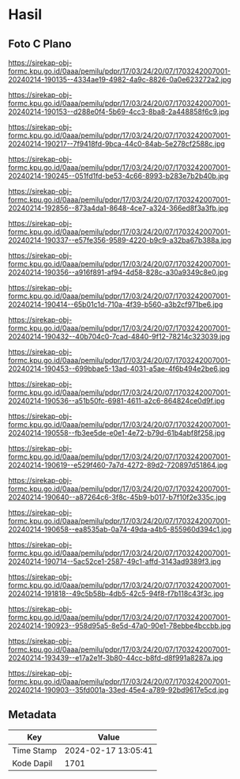 # Hasil

## Foto C Plano

https://sirekap-obj-formc.kpu.go.id/0aaa/pemilu/pdpr/17/03/24/20/07/1703242007001-20240214-190135--4334ae19-4982-4a9c-8826-0a0e623272a2.jpg

https://sirekap-obj-formc.kpu.go.id/0aaa/pemilu/pdpr/17/03/24/20/07/1703242007001-20240214-190153--d288e0f4-5b69-4cc3-8ba8-2a448858f6c9.jpg

https://sirekap-obj-formc.kpu.go.id/0aaa/pemilu/pdpr/17/03/24/20/07/1703242007001-20240214-190217--7f9418fd-9bca-44c0-84ab-5e278cf2588c.jpg

https://sirekap-obj-formc.kpu.go.id/0aaa/pemilu/pdpr/17/03/24/20/07/1703242007001-20240214-190245--051fd1fd-be53-4c66-8993-b283e7b2b40b.jpg

https://sirekap-obj-formc.kpu.go.id/0aaa/pemilu/pdpr/17/03/24/20/07/1703242007001-20240214-192856--873a4da1-8648-4ce7-a324-366ed8f3a3fb.jpg

https://sirekap-obj-formc.kpu.go.id/0aaa/pemilu/pdpr/17/03/24/20/07/1703242007001-20240214-190337--e57fe356-9589-4220-b9c9-a32ba67b388a.jpg

https://sirekap-obj-formc.kpu.go.id/0aaa/pemilu/pdpr/17/03/24/20/07/1703242007001-20240214-190356--a916f891-af94-4d58-828c-a30a9349c8e0.jpg

https://sirekap-obj-formc.kpu.go.id/0aaa/pemilu/pdpr/17/03/24/20/07/1703242007001-20240214-190414--65b01c1d-710a-4f39-b560-a3b2cf971be6.jpg

https://sirekap-obj-formc.kpu.go.id/0aaa/pemilu/pdpr/17/03/24/20/07/1703242007001-20240214-190432--40b704c0-7cad-4840-9f12-78214c323039.jpg

https://sirekap-obj-formc.kpu.go.id/0aaa/pemilu/pdpr/17/03/24/20/07/1703242007001-20240214-190453--699bbae5-13ad-4031-a5ae-4f6b494e2be6.jpg

https://sirekap-obj-formc.kpu.go.id/0aaa/pemilu/pdpr/17/03/24/20/07/1703242007001-20240214-190536--a51b50fc-6981-4611-a2c6-864824ce0d9f.jpg

https://sirekap-obj-formc.kpu.go.id/0aaa/pemilu/pdpr/17/03/24/20/07/1703242007001-20240214-190558--fb3ee5de-e0e1-4e72-b79d-61b4abf8f258.jpg

https://sirekap-obj-formc.kpu.go.id/0aaa/pemilu/pdpr/17/03/24/20/07/1703242007001-20240214-190619--e529f460-7a7d-4272-89d2-720897d51864.jpg

https://sirekap-obj-formc.kpu.go.id/0aaa/pemilu/pdpr/17/03/24/20/07/1703242007001-20240214-190640--a87264c6-3f8c-45b9-b017-b7f10f2e335c.jpg

https://sirekap-obj-formc.kpu.go.id/0aaa/pemilu/pdpr/17/03/24/20/07/1703242007001-20240214-190658--ea8535ab-0a74-49da-a4b5-855960d394c1.jpg

https://sirekap-obj-formc.kpu.go.id/0aaa/pemilu/pdpr/17/03/24/20/07/1703242007001-20240214-190714--5ac52ce1-2587-49c1-affd-3143ad9389f3.jpg

https://sirekap-obj-formc.kpu.go.id/0aaa/pemilu/pdpr/17/03/24/20/07/1703242007001-20240214-191818--49c5b58b-4db5-42c5-94f8-f7b118c43f3c.jpg

https://sirekap-obj-formc.kpu.go.id/0aaa/pemilu/pdpr/17/03/24/20/07/1703242007001-20240214-190923--958d95a5-8e5d-47a0-90e1-78ebbe4bccbb.jpg

https://sirekap-obj-formc.kpu.go.id/0aaa/pemilu/pdpr/17/03/24/20/07/1703242007001-20240214-193439--e17a2e1f-3b80-44cc-b8fd-d8f991a8287a.jpg

https://sirekap-obj-formc.kpu.go.id/0aaa/pemilu/pdpr/17/03/24/20/07/1703242007001-20240214-190903--35fd001a-33ed-45e4-a789-92bd9617e5cd.jpg


## Metadata

| Key        | Value               |
| ---------- | ------------------- |
| Time Stamp | 2024-02-17 13:05:41 |
| Kode Dapil | 1701                |



